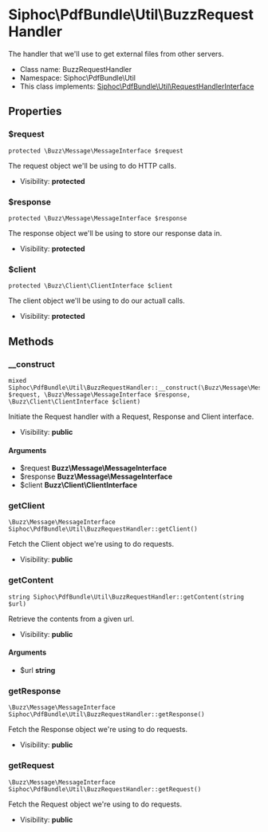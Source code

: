 Siphoc\PdfBundle\Util\BuzzRequestHandler
===============

The handler that we&#039;ll use to get external files from other servers.




* Class name: BuzzRequestHandler
* Namespace: Siphoc\PdfBundle\Util
* This class implements: [Siphoc\PdfBundle\Util\RequestHandlerInterface](Siphoc-PdfBundle-Util-RequestHandlerInterface)




Properties
----------


### $request

```
protected \Buzz\Message\MessageInterface $request
```

The request object we'll be using to do HTTP calls.



* Visibility: **protected**


### $response

```
protected \Buzz\Message\MessageInterface $response
```

The response object we'll be using to store our response data in.



* Visibility: **protected**


### $client

```
protected \Buzz\Client\ClientInterface $client
```

The client object we'll be using to do our actuall calls.



* Visibility: **protected**


Methods
-------


### __construct

```
mixed Siphoc\PdfBundle\Util\BuzzRequestHandler::__construct(\Buzz\Message\MessageInterface $request, \Buzz\Message\MessageInterface $response, \Buzz\Client\ClientInterface $client)
```

Initiate the Request handler with a Request, Response and Client
interface.



* Visibility: **public**

#### Arguments

* $request **Buzz\Message\MessageInterface**
* $response **Buzz\Message\MessageInterface**
* $client **Buzz\Client\ClientInterface**



### getClient

```
\Buzz\Message\MessageInterface Siphoc\PdfBundle\Util\BuzzRequestHandler::getClient()
```

Fetch the Client object we're using to do requests.



* Visibility: **public**



### getContent

```
string Siphoc\PdfBundle\Util\BuzzRequestHandler::getContent(string $url)
```

Retrieve the contents from a given url.



* Visibility: **public**

#### Arguments

* $url **string**



### getResponse

```
\Buzz\Message\MessageInterface Siphoc\PdfBundle\Util\BuzzRequestHandler::getResponse()
```

Fetch the Response object we're using to do requests.



* Visibility: **public**



### getRequest

```
\Buzz\Message\MessageInterface Siphoc\PdfBundle\Util\BuzzRequestHandler::getRequest()
```

Fetch the Request object we're using to do requests.



* Visibility: **public**


